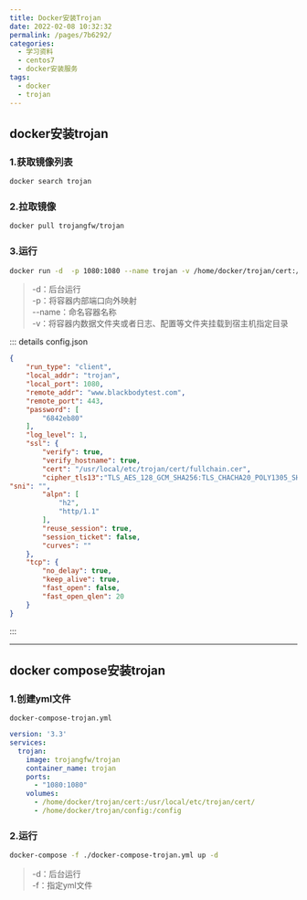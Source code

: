 ```yaml
---
title: Docker安装Trojan
date: 2022-02-08 10:32:32
permalink: /pages/7b6292/
categories:
  - 学习资料
  - centos7
  - docker安装服务
tags:
  - docker
  - trojan
---
```


## docker安装trojan
### 1.获取镜像列表
```sh
docker search trojan
```
### 2.拉取镜像
```sh
docker pull trojangfw/trojan
```
### 3.运行
```sh
docker run -d  -p 1080:1080 --name trojan -v /home/docker/trojan/cert:/usr/local/etc/trojan/cert/ -v /home/docker/trojan/config:/config trojangfw/trojan:latest
```
>-d：后台运行  
-p：将容器内部端口向外映射  
--name：命名容器名称  
-v：将容器内数据文件夹或者日志、配置等文件夹挂载到宿主机指定目录  

::: details config.json
```json
{
    "run_type": "client",
    "local_addr": "trojan",
    "local_port": 1080,
    "remote_addr": "www.blackbodytest.com",
    "remote_port": 443,
    "password": [
        "6842eb80"
    ],
    "log_level": 1,
    "ssl": {
        "verify": true,
        "verify_hostname": true,
        "cert": "/usr/local/etc/trojan/cert/fullchain.cer",
        "cipher_tls13":"TLS_AES_128_GCM_SHA256:TLS_CHACHA20_POLY1305_SHA256:TLS_AES_256_GCM_SHA384",
"sni": "",
        "alpn": [
            "h2",
            "http/1.1"
        ],
        "reuse_session": true,
        "session_ticket": false,
        "curves": ""
    },
    "tcp": {
        "no_delay": true,
        "keep_alive": true,
        "fast_open": false,
        "fast_open_qlen": 20
    }
}
```
:::

---

## docker compose安装trojan
### 1.创建yml文件
`docker-compose-trojan.yml`
```yml
version: '3.3'
services:
  trojan:
    image: trojangfw/trojan
    container_name: trojan
    ports:
      - "1080:1080"
    volumes:
      - /home/docker/trojan/cert:/usr/local/etc/trojan/cert/
      - /home/docker/trojan/config:/config
```
### 2.运行
```sh
docker-compose -f ./docker-compose-trojan.yml up -d
```
>-d：后台运行  
-f：指定yml文件  